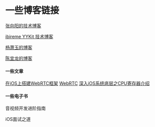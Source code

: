 #  一些博客链接

[张向阳的技术博客](http://isheyes.com)

[ibireme YYKit 技术博客](https://blog.ibireme.com)

[杨萧玉的博客](http://yulingtianxia.com)

[陈宜龙的博客](https://github.com/ChenYilong/iOSBlog)

#### 一些文章
[在iOS上搭建WebRTC框架](http://webrtc.org.cn/ios-framework/)
[WebRTC](https://github.com/ChenYilong/WebRTC)
[深入iOS系统底层之CPU寄存器介绍](https://www.jianshu.com/p/6d7a57794122)

#### 一些电子书

音视频开发进阶指南

iOS面试之道


